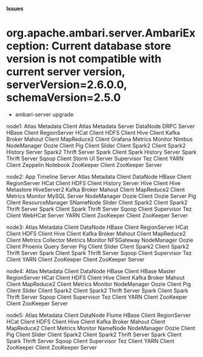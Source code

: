 #### Issues

# org.apache.ambari.server.AmbariException: Current database store version is not compatible with current server version, serverVersion=2.6.0.0, schemaVersion=2.5.0
- ambari-server upgrade


node1:
Atlas Metadata Client
Atlas Metadata Server
DataNode
DRPC Server
HBase Client
RegionServer
HCat Client
HDFS Client
Hive Client
Kafka Broker
Mahout Client
MapReduce2 Client
Grafana
Metrics Monitor
Nimbus
NodeManager
Oozie Client
Pig Client
Slider Client
Spark2 Client
Spark2 History Server
Spark2 Thrift Server
Spark Client
Spark History Server
Spark Thrift Server
Sqoop Client
Storm UI Server
Supervisor
Tez Client
YARN Client
Zeppelin Notebook
ZooKeeper Client
ZooKeeper Server

node2:
App Timeline Server
Atlas Metadata Client
DataNode
HBase Client
RegionServer
HCat Client
HDFS Client
History Server
Hive Client
Hive Metastore
HiveServer2
Kafka Broker
Mahout Client
MapReduce2 Client
Metrics Monitor
MySQL Server
NodeManager
Oozie Client
Oozie Server
Pig Client
ResourceManager
SNameNode
Slider Client
Spark2 Client
Spark2 Thrift Server
Spark Client
Spark Thrift Server
Sqoop Client
Supervisor
Tez Client
WebHCat Server
YARN Client
ZooKeeper Client
ZooKeeper Server

node3:
Atlas Metadata Client
DataNode
HBase Client
RegionServer
HCat Client
HDFS Client
Hive Client
Kafka Broker
Mahout Client
MapReduce2 Client
Metrics Collector
Metrics Monitor
NFSGateway
NodeManager
Oozie Client
Phoenix Query Server
Pig Client
Slider Client
Spark2 Client
Spark2 Thrift Server
Spark Client
Spark Thrift Server
Sqoop Client
Supervisor
Tez Client
YARN Client
ZooKeeper Client
ZooKeeper Server

node4:
Atlas Metadata Client
DataNode
HBase Client
HBase Master
RegionServer
HCat Client
HDFS Client
Hive Client
Kafka Broker
Mahout Client
MapReduce2 Client
Metrics Monitor
NodeManager
Oozie Client
Pig Client
Slider Client
Spark2 Client
Spark2 Thrift Server
Spark Client
Spark Thrift Server
Sqoop Client
Supervisor
Tez Client
YARN Client
ZooKeeper Client
ZooKeeper Server

node5:
Atlas Metadata Client
DataNode
Flume
HBase Client
RegionServer
HCat Client
HDFS Client
Hive Client
Kafka Broker
Mahout Client
MapReduce2 Client
Metrics Monitor
NameNode
NodeManager
Oozie Client
Pig Client
Slider Client
Spark2 Client
Spark2 Thrift Server
Spark Client
Spark Thrift Server
Sqoop Client
Supervisor
Tez Client
YARN Client
ZooKeeper Client
ZooKeeper Server
